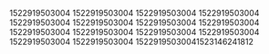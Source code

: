 1522919503004
1522919503004
1522919503004
1522919503004
1522919503004
1522919503004
1522919503004
1522919503004
1522919503004
1522919503004
1522919503004
1522919503004
1522919503004
1522919503004
15229195030041523146241812